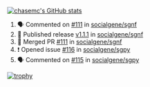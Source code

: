 [![chasemc's GitHub stats](https://github-readme-stats.vercel.app/api?username=chasemc)](https://github.com/anuraghazra/github-readme-stats)


<!--START_SECTION:activity-->
1. 🗣 Commented on [#111](https://github.com/socialgene/sgnf/pull/111#issuecomment-2425006427) in [socialgene/sgnf](https://github.com/socialgene/sgnf)
2. 🚀 Published release [v1.1.1](https://github.com/socialgene/sgnf/releases/tag/v1.1.1) in [socialgene/sgnf](https://github.com/socialgene/sgnf)
3. 🎉 Merged PR [#111](https://github.com/socialgene/sgnf/pull/111) in [socialgene/sgnf](https://github.com/socialgene/sgnf)
4. ❗ Opened issue [#116](https://github.com/socialgene/sgpy/issues/116) in [socialgene/sgpy](https://github.com/socialgene/sgpy)
5. 🗣 Commented on [#115](https://github.com/socialgene/sgpy/pull/115#issuecomment-2424999042) in [socialgene/sgpy](https://github.com/socialgene/sgpy)
<!--END_SECTION:activity-->
[![trophy](https://github-profile-trophy.vercel.app/?username=chasemc)](https://github.com/ryo-ma/github-profile-trophy)

